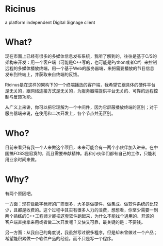 Ricinus
=======

a platform independent Digital Signage client

What?
=====
现在市面上已经有很多的多媒体信息发布系统，我所了解到的，往往是基于C/S的架构来开发：用一个客户端（可能是C++写的，也可能是Python或者C#）来控制远程的多媒体播放终端，用一个基于Web的服务器端，来把需要播放的节目信息发布到终端上，并获取来自终端的反馈。

Ricinus是在这样的架构下的一个终端播放的客户端，我希望它跟具体的硬件平台是无关的，跟网络连接方式是无关的，为服务器端提供平台无关的、可靠的远程控制与反馈功能。

从广义上来讲，你可以把它理解为一个中间件，因为它屏蔽播放终端的区别；对于服务器端来说，在使用和二次开发上，各个节点并无区别。

Who?
====
目前来看只有我一个人来做这个项目，未来可能会有一两个小伙伴加入进来。在中国搞FOSS是寂寞的，而且需要奉献精神。我和小伙伴们都有自己的工作，只能利用业余时间来做。

Why?
====
有两个原因吧。

一方面：现在做数字标牌的厂商很多，大多是做硬件，做集成。做软件系统的比较少，且都是收费的。这个过程中其实有很多人力的浪费，想想看，你至少需要一到两个熟练的C++工程师才能把这套软件跑起来，为什么不能找个通用的、开源的客户端直接拿来用或者做二次开发呢？又快又可靠，最关键的是：不要钱。

另一方面：从我自己的角度说，我虽然写过很多程序，但是却未曾做过一个产品；希望能积累做一个软件产品的经验，而不只是写一个程序。
